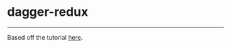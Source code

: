 # dagger-redux
---
Based off the tutorial [here](https://code.likeagirl.io/tutorial-for-adding-redux-to-a-react-app-1a94cc1738e5).
